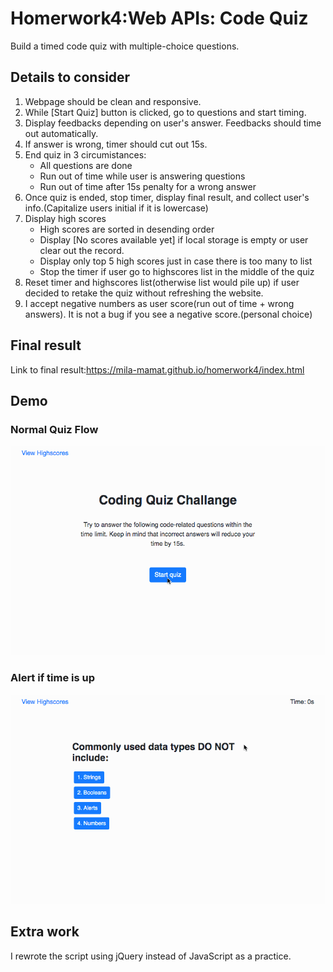 # Homerwork4:Web APIs: Code Quiz
Build a timed code quiz with multiple-choice questions.

## Details to consider
1. Webpage should be clean and responsive.
2. While [Start Quiz] button is clicked, go to questions and start timing.
3. Display feedbacks depending on user's answer. Feedbacks should time out automatically.
4. If answer is wrong, timer should cut out 15s.
5. End quiz in 3 circumistances:
    * All questions are done
    * Run out of time while user is answering questions
    * Run out of time after 15s penalty for a wrong answer
6. Once quiz is ended, stop timer, display final result, and collect user's info.(Capitalize users initial if it is lowercase)
7. Display high scores
    * High scores are sorted in desending order
    * Display [No scores available yet] if local storage is empty or user clear out the record.
    * Display only top 5 high scores just in case there is too many to list
    * Stop the timer if user go to highscores list in the middle of the quiz
8. Reset timer and highscores list(otherwise list would pile up) if user decided to retake the quiz without refreshing the website.
9. I accept negative numbers as user score(run out of time + wrong answers). It is not a bug if you see a negative score.(personal choice)
  
## Final result 
Link to final result:https://mila-mamat.github.io/homerwork4/index.html

## Demo
### Normal Quiz Flow
![](/gif/quizflow.gif)

### Alert if time is up
![](/gif/timeUp.gif)

## Extra work
I rewrote the script using jQuery instead of JavaScript as a practice.
